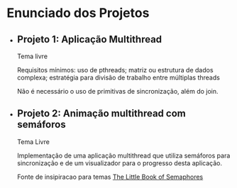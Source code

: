 # Enunciado dos Projetos
- ## Projeto 1: Aplicação Multithread

    Tema livre

    Requisitos mínimos: uso de pthreads; matriz ou estrutura de dados complexa; estratégia para divisão de trabalho entre múltiplas threads

    Não é necessário o uso de primitivas de sincronização, além do join.
    
    
- ## Projeto 2: Animação multithread com semáforos

    Tema Livre

    Implementação de uma aplicação multithread que utiliza semáforos para sincronização e de um visualizador para o progresso desta aplicação.
    
    Fonte de insipiracao para temas [The Little Book of Semaphores](https://greenteapress.com/wp/semaphores/)
    
